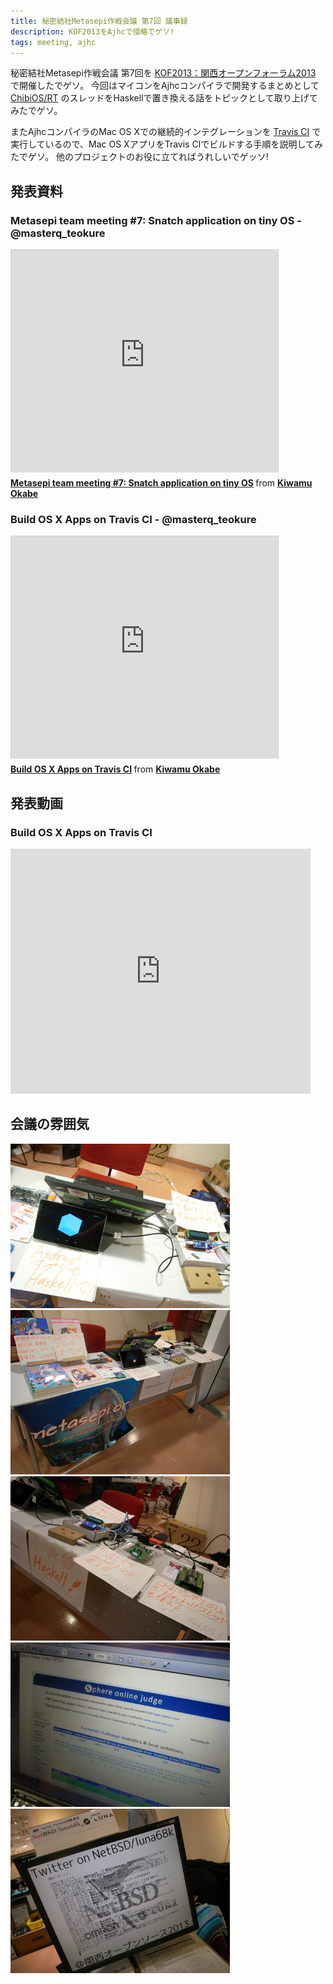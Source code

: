 ```yaml
---
title: 秘密結社Metasepi作戦会議 第7回 議事録
description: KOF2013をAjhcで侵略でゲソ!
tags: meeting, ajhc
---
```


秘密結社Metasepi作戦会議 第7回を
[KOF2013：関西オープンフォーラム2013](https://k-of.jp/2013/)
で開催したでゲソ。
今回はマイコンをAjhcコンパイラで開発するまとめとして
[ChibiOS/RT](http://www.chibios.org/) のスレッドをHaskellで置き換える話をトピックとして取り上げてみたでゲソ。

またAjhcコンパイラのMac OS Xでの継続的インテグレーションを
[Travis CI](https://travis-ci.org/ajhc/ajhc)
で実行しているので、Mac OS XアプリをTravis CIでビルドする手順を説明してみたでゲソ。
他のプロジェクトのお役に立てればうれしいでゲッソ!

## 発表資料

### Metasepi team meeting #7: Snatch application on tiny OS - @masterq_teokure

<iframe src="http://www.slideshare.net/slideshow/embed_code/27832522" width="427" height="356" frameborder="0" marginwidth="0" marginheight="0" scrolling="no" style="border:1px solid #CCC;border-width:1px 1px 0;margin-bottom:5px" allowfullscreen> </iframe> <div style="margin-bottom:5px"> <strong> <a href="https://www.slideshare.net/master_q/metasepi-team-meeting-7-snatch-application-on-tiny-os" title="Metasepi team meeting #7: Snatch application on tiny OS" target="_blank">Metasepi team meeting #7: Snatch application on tiny OS</a> </strong> from <strong><a href="http://www.slideshare.net/master_q" target="_blank">Kiwamu Okabe</a></strong> </div>

### Build OS X Apps on Travis CI - @masterq_teokure

<iframe src="http://www.slideshare.net/slideshow/embed_code/27832511" width="427" height="356" frameborder="0" marginwidth="0" marginheight="0" scrolling="no" style="border:1px solid #CCC;border-width:1px 1px 0;margin-bottom:5px" allowfullscreen> </iframe> <div style="margin-bottom:5px"> <strong> <a href="https://www.slideshare.net/master_q/20131109-kof2013-travisciosx" title="Build OS X Apps on Travis CI" target="_blank">Build OS X Apps on Travis CI</a> </strong> from <strong><a href="http://www.slideshare.net/master_q" target="_blank">Kiwamu Okabe</a></strong> </div>

## 発表動画

### Build OS X Apps on Travis CI

<iframe width="480" height="392" src="http://www.ustream.tv/embed/recorded/40606069/highlight/433502?ub=ff720a&amp;lc=ff720a&amp;oc=ffffff&amp;uc=ffffff&amp;v=3&amp;wmode=direct" scrolling="no" frameborder="0" style="border: 0px none transparent;">    </iframe>

## 会議の雰囲気

![](/img/20131110_1.jpg)
![](/img/20131110_3.jpg)
![](/img/20131110_4.jpg)
![](/img/20131110_5.jpg)
![](/img/20131110_2.jpg)
